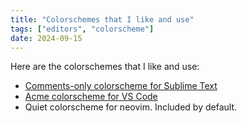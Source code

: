 ```yaml
---
title: "Colorschemes that I like and use"
tags: ["editors", "colorscheme"]
date: 2024-09-15
---
```


Here are the colorschemes that I like and use:

- [Comments-only colorscheme for Sublime Text](https://packagecontrol.io/packages/Comments-only%20Color%20Scheme)
- [Acme colorscheme for VS Code](https://marketplace.visualstudio.com/items?itemName=foolusion.acme-theme)
- Quiet colorscheme for neovim. Included by default.
